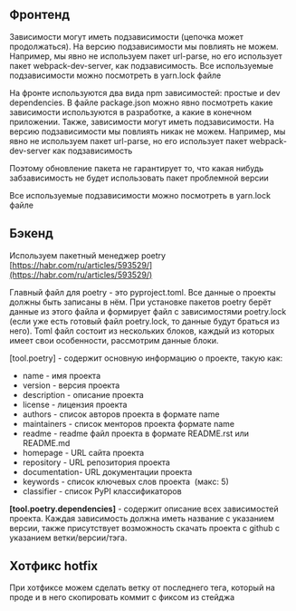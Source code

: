 ## Фронтенд

Зависимости могут иметь подзависимости (цепочка может продолжаться). На версию подзависимости мы повлиять не можем. Например, мы явно не используем пакет url-parse, но его использует пакет webpack-dev-server, как подзависимость. Все используемые подзависимости можно посмотреть в yarn.lock файле

На фронте используются два вида npm зависимостей: простые и dev dependencies. В файле package.json можно явно посмотреть какие зависимости используются в разработке, а какие в конечном приложении. Также, зависимости могут иметь подзависимости. На версию подзависимости мы повлиять никак не можем. Например, мы явно не используем пакет url-parse, но его использует пакет webpack-dev-server как подзависимость

Поэтому обновление пакета не гарантирует то, что какая нибудь забзависимость не будет использовать пакет проблемной версии

Все используемые подзависимости можно посмотреть в yarn.lock файле

## Бэкенд

Используем пакетный менеджер poetry [https://habr.com/ru/articles/593529/](https://habr.com/ru/articles/593529/)

Главный файл для poetry - это pyproject.toml. Все данные о проекты должны быть записаны в нём. При установке пакетов poetry берёт данные из этого файла и формирует файл с зависимостями poetry.lock (если уже есть готовый файл poetry.lock, то данные будут браться из него). Toml файл состоит из нескольких блоков, каждый из которых имеет свои особенности, рассмотрим данные блоки.

[tool.poetry] - содержит основную информацию о проекте, такую как:

- name - имя проекта
- version - версия проекта
- description - описание проекта
- license - лицензия проекта
- authors - список авторов проекта в формате name <email>
- maintainers - список менторов проекта формате name <email>
- readme - readme файл проекта в формате README.rst или README.md
- homepage - URL сайта проекта
- repository - URL репозитория проекта
- documentation- URL документации проекта
- keywords - список ключевых слов проекта  (макс: 5)
- classifier - список PyPI классификаторов

**[tool.poetry.dependencies]** - содержит описание всех зависимостей проекта. Каждая зависимость должна иметь название с указанием версии, также присутствует возможность скачать проекта с github с указанием ветки/версии/тэга.

## Хотфикс hotfix
При хотфиксе можем сделать ветку от последнего тега, который на проде и в него скопировать коммит с фиксом из стейджа
